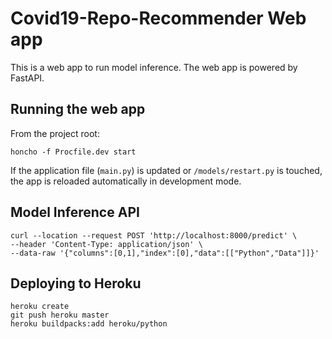 # Covid19-Repo-Recommender Web app

This is a web app to run model inference. The web app is powered by FastAPI.

## Running the web app

From the project root:

```
honcho -f Procfile.dev start
```

If the application file (`main.py`) is updated or `/models/restart.py` is touched, the app is reloaded automatically in development mode.

## Model Inference API

```
curl --location --request POST 'http://localhost:8000/predict' \
--header 'Content-Type: application/json' \
--data-raw '{"columns":[0,1],"index":[0],"data":[["Python","Data"]]}'
```

## Deploying to Heroku

```
heroku create
git push heroku master
heroku buildpacks:add heroku/python
```
